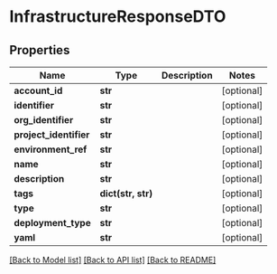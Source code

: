# InfrastructureResponseDTO

## Properties
Name | Type | Description | Notes
------------ | ------------- | ------------- | -------------
**account_id** | **str** |  | [optional] 
**identifier** | **str** |  | [optional] 
**org_identifier** | **str** |  | [optional] 
**project_identifier** | **str** |  | [optional] 
**environment_ref** | **str** |  | [optional] 
**name** | **str** |  | [optional] 
**description** | **str** |  | [optional] 
**tags** | **dict(str, str)** |  | [optional] 
**type** | **str** |  | [optional] 
**deployment_type** | **str** |  | [optional] 
**yaml** | **str** |  | [optional] 

[[Back to Model list]](../README.md#documentation-for-models) [[Back to API list]](../README.md#documentation-for-api-endpoints) [[Back to README]](../README.md)

